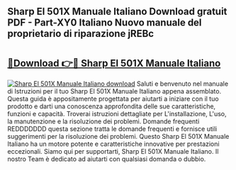 ## Sharp El 501X Manuale Italiano Download gratuit PDF - Part-XY0 Italiano Nuovo manuale del proprietario di riparazione jREBc

# <h2><a href="http://dfflx5b.blite.top/?on=Sharp+El+501X+Manuale+Italiano">🔗Download 👉🔴 Sharp El 501X Manuale Italiano</a></h2>

[![Sharp El 501X Manuale Italiano download](https://i.imgur.com/lujVjoI.png)](http://dfflx5b.blite.top/?on=Sharp+El+501X+Manuale+Italiano)
Saluti e benvenuto nel manuale di Istruzioni per il tuo Sharp El 501X Manuale Italiano appena assemblato. Questa guida è appositamente progettata per aiutarti a iniziare con il tuo prodotto e darti una conoscenza approfondita delle sue caratteristiche, funzioni e capacità. Troverai istruzioni dettagliate per L'installazione, L'uso, la manutenzione e la risoluzione dei problemi. Domande frequenti REDDDDDDD questa sezione tratta le domande frequenti e fornisce utili suggerimenti per la risoluzione dei problemi. Questo Sharp El 501X Manuale Italiano ha un motore potente e caratteristiche innovative per prestazioni eccezionali. Siamo qui per supportarti, Sharp El 501X Manuale Italiano. Il nostro Team è dedicato ad aiutarti con qualsiasi domanda o dubbio.
